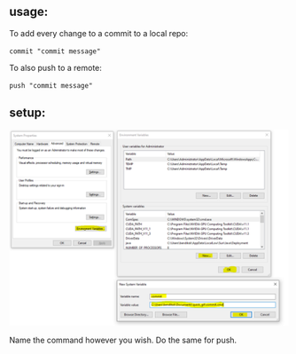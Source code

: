 ## usage:

To add every change to a commit to a local repo: 

`commit "commit message"`

To also push to a remote: 

`push "commit message"`

## setup:

![add_environment_var.png](add_environment_var.png?raw=true)

Name the command however you wish. Do the same for push.

